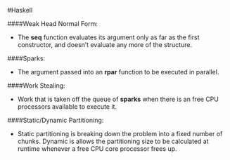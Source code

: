 #Haskell

####Weak Head Normal Form:

- The **seq** function evaluates its argument only as far as the first constructor, and doesn’t evaluate any more of the structure.

####Sparks:

- The argument passed into an **rpar** function to be executed in parallel. 

####Work Stealing:

- Work that is taken off the queue of **sparks** when there is an free CPU processors available to execute it.

####Static/Dynamic Partitioning:
- Static partitioning is breaking down the problem into a fixed number of chunks. Dynamic is allows the partitioning size to be calculated at runtime whenever a free CPU core processor frees up.




 
